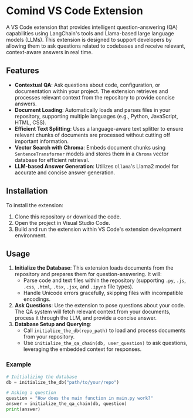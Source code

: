 # Comind VS Code Extension

A VS Code extension that provides intelligent question-answering (QA) capabilities using LangChain's tools and Llama-based large language models (LLMs). This extension is designed to support developers by allowing them to ask questions related to codebases and receive relevant, context-aware answers in real time.

## Features

- **Contextual QA**: Ask questions about code, configuration, or documentation within your project. The extension retrieves and processes relevant context from the repository to provide concise answers.
- **Document Loading**: Automatically loads and parses files in your repository, supporting multiple languages (e.g., Python, JavaScript, HTML, CSS).
- **Efficient Text Splitting**: Uses a language-aware text splitter to ensure relevant chunks of documents are processed without cutting off important information.
- **Vector Search with Chroma**: Embeds document chunks using `SentenceTransformer` models and stores them in a `Chroma` vector database for efficient retrieval.
- **LLM-based Answer Generation**: Utilizes `Ollama`'s Llama2 model for accurate and concise answer generation.

## Installation

To install the extension:
1. Clone this repository or download the code.
2. Open the project in Visual Studio Code.
3. Build and run the extension within VS Code's extension development environment.

## Usage

1. **Initialize the Database**: This extension loads documents from the repository and prepares them for question-answering. It will:
   - Parse code and text files within the repository (supporting `.py`, `.js`, `.css`, `.html`, `.tsx`, `.jsx`, and `.ipynb` file types).
   - Handle Unicode errors gracefully, skipping files with incompatible encodings.
2. **Ask Questions**: Use the extension to pose questions about your code. The QA system will fetch relevant context from your documents, process it through the LLM, and provide a concise answer.
3. **Database Setup and Querying**: 
   - Call `initialize_the_db(repo_path)` to load and process documents from your repository.
   - Use `initialize_the_qa_chain(db, user_question)` to ask questions, leveraging the embedded context for responses.

### Example

```python
# Initializing the database
db = initialize_the_db("path/to/your/repo")

# Asking a question
question = "How does the main function in main.py work?"
answer = initialize_the_qa_chain(db, question)
print(answer)
